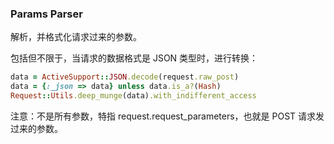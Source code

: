 ### Params Parser

解析，并格式化请求过来的参数。

包括但不限于，当请求的数据格式是 JSON 类型时，进行转换：

```ruby
data = ActiveSupport::JSON.decode(request.raw_post)
data = {:_json => data} unless data.is_a?(Hash)
Request::Utils.deep_munge(data).with_indifferent_access
```

注意：不是所有参数，特指 request.request_parameters，也就是 POST 请求发过来的参数。
